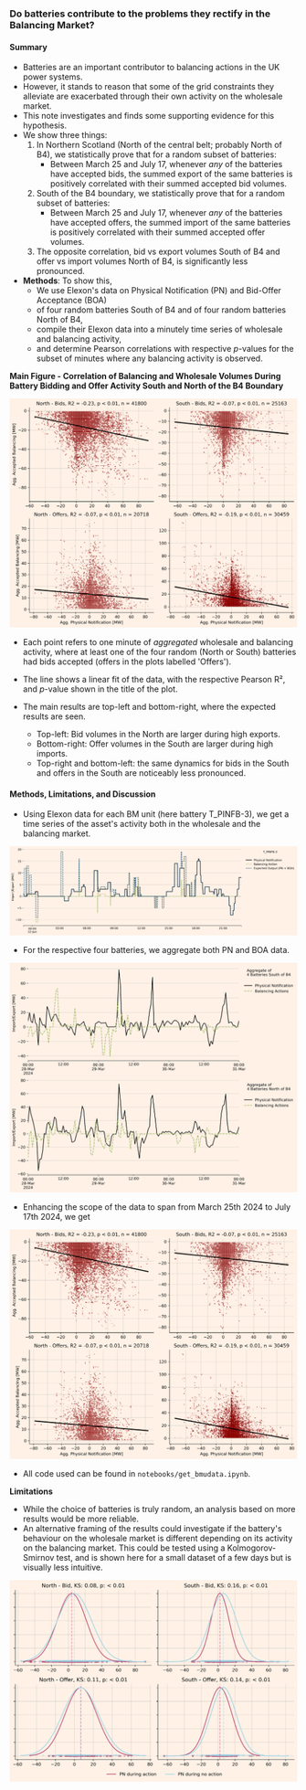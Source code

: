 ### Do batteries contribute to the problems they rectify in the Balancing Market?

#### Summary

* Batteries are an important contributor to balancing actions in the UK power systems.
* However, it stands to reason that some of the grid constraints they alleviate are exacerbated through their own activity on the wholesale market.
* This note investigates and finds some supporting evidence for this hypothesis.
* We show three things:
    1. In Northern Scotland (North of the central belt; probably North of B4), we statistically prove that for a random subset of batteries:
        - Between March 25 and July 17, whenever _any_ of the batteries have accepted bids, the summed export of the same batteries is positively correlated with their summed accepted bid volumes. 
    2. South of the B4 boundary, we statistically prove that for a random subset of batteries:
        - Between March 25 and July 17, whenever _any_ of the batteries have accepted offers, the summed import of the same batteries is positively correlated with their summed accepted offer volumes. 
    3. The opposite correlation, bid vs export volumes South of B4 and offer vs import volumes North of B4, is significantly less pronounced.
* **Methods**: To show this, 
    * We use Elexon's data on Physical Notification (PN) and Bid-Offer Acceptance (BOA)  
    * of four random batteries South of B4 and of four random batteries North of B4, 
    * compile their Elexon data into a minutely time series of wholesale and balancing activity,
    * and determine Pearson correlations with respective _p_-values for the subset of minutes where any balancing activity is observed.

**Main Figure - Correlation of Balancing and Wholesale Volumes During Battery Bidding and Offer Activity South and North of the B4 Boundary**

![Half hourly PN and BOA](imgs/pearson_correlation_main.png)

* Each point refers to one minute of _aggregated_ wholesale and balancing activity, where at least one of the four random (North or South) batteries had bids accepted (offers in the plots labelled 'Offers').

* The line shows a linear fit of the data, with the respective Pearson R², and _p_-value shown in the title of the plot.

* The main results are top-left and bottom-right, where the expected results are seen.
    * Top-left: Bid volumes in the North are larger during high exports.
    * Bottom-right: Offer volumes in the South are larger during high imports.
    * Top-right and bottom-left: the same dynamics for bids in the South and offers in the South are noticeably less pronounced.

#### Methods, Limitations, and Discussion

* Using Elexon data for each BM unit (here battery T_PINFB-3), we get a time series of the asset's activity both in the wholesale and the balancing market.

![Half hourly PN and BOA](imgs/minute_PN__BOA_T_PINFB-3.png)

* For the respective four batteries, we aggregate both PN and BOA data.

![Half hourly agg PN and BOA](imgs/aggregate_PN_BOA.png)

* Enhancing the scope of the data to span from March 25th 2024 to July 17th 2024, we get

![Half hourly PN and BOA](imgs/pearson_correlation_main.png)

* All code used can be found in `notebooks/get_bmudata.ipynb`.

**Limitations** 
* While the choice of batteries is truly random, an analysis based on more results would be more reliable.
* An alternative framing of the results could investigate if the battery's behaviour on the wholesale market is different depending on its activity on the balancing market. This could be tested using a Kolmogorov-Smirnov test, and is shown here for a small dataset of a few days but is visually less intuitive.

![Half hourly PN and BOA](imgs/PN_distribution.png)
